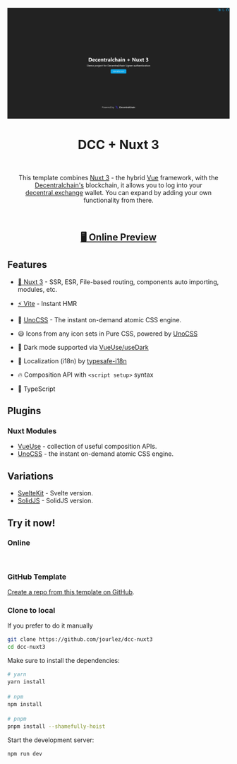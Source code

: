 <p align="center">
<img src="https://raw.githubusercontent.com/jourlez/dcc-nuxt3/main/public/preview.png" width="600"/>
</p>

<h1 align="center">
DCC + Nuxt 3
</h1><br>

<p align="center">
This template combines <a href="https://v3.nuxtjs.org/" target="_blank">Nuxt 3</a> - the hybrid <a href="https://vuejs.org/" target="_blank">Vue</a> framework, with the <a href="https://decentralchain.io/" target="_blank">Decentralchain's</a> blockchain, it allows you to log into your <a href="https://decentral.exchange/" target="_blank">decentral.exchange</a> wallet. You can expand by adding your own functionality from there. 
</p>

<br>
<h2 align="center">
<a href="https://dcc-nuxt3.netlify.app/" target="_blank">🖥 Online Preview</a>
<br>
</h2>

## Features

- <a href="https://v3.nuxtjs.org" target="_blank">💚 Nuxt 3</a> - SSR, ESR, File-based routing, components auto importing, modules, etc.

- <a href="https://vitejs.dev/" target="_blank">⚡️ Vite</a> - Instant HMR

- 🎨 <a href="https://github.com/antfu/unocss" target="_blank">UnoCSS</a> - The instant on-demand atomic CSS engine.

- 😃 Icons from any icon sets in Pure CSS, powered by <a href="https://github.com/antfu/unocss" target="_blank">UnoCSS</a>

- 🌙 Dark mode supported via <a href="https://vueuse.org/core/usedark/" target="_blank">VueUse/useDark</a>

- 🚩 Localization (i18n) by <a href="typesafe-i18n.pages.dev" target="_blank">typesafe-i18n</a>

- 🔥 Composition API with `<script setup>` syntax

- 🦾 TypeScript

## Plugins

### Nuxt Modules

- <a href="https://github.com/vueuse/vueuse" target="_blank">VueUse</a> - collection of useful composition APIs.
- <a href="https://github.com/antfu/unocss" target="_blank">UnoCSS</a> - the instant on-demand atomic CSS engine.

## Variations

- <a href="https://github.com/jourlez/dcc-svelte" target="_blank">SvelteKit</a> - Svelte version.
- <a href="https://github.com/jourlez/dcc-solidjs" target="_blank">SolidJS</a> - SolidJS version.

## Try it now!

### Online

<a href="https://stackblitz.com/github/jourlez/dcc-nuxt3" target="_blank"><img src="https://developer.stackblitz.com/img/open_in_stackblitz.svg" alt=""></a>

### GitHub Template

[Create a repo from this template on GitHub](https://github.com/jourlez/dcc-nuxt3/generate).

### Clone to local

If you prefer to do it manually

```bash
git clone https://github.com/jourlez/dcc-nuxt3
cd dcc-nuxt3
```

Make sure to install the dependencies:

```bash
# yarn
yarn install

# npm
npm install

# pnpm
pnpm install --shamefully-hoist
```

Start the development server:

```bash
npm run dev
```
